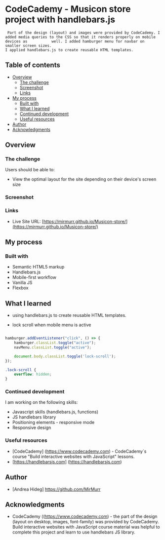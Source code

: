 # CodeCademy - Musicon store project with handlebars.js
    
     Part of the design (layout) and images were provided by CodeCademy. I added media queries to the CSS so that it renders properly on mobile devices as           well. I added hamburger menu for navbar on smaller screen sizes.
    I applied handlebars.js to create reusable HTML templates.

## Table of contents

- [Overview](#overview)
  - [The challenge](#the-challenge)
  - [Screenshot](#screenshot)
  - [Links](#links)
- [My process](#my-process)
  - [Built with](#built-with)
  - [What I learned](#what-i-learned)
  - [Continued development](#continued-development)
  - [Useful resources](#useful-resources)
- [Author](#author)
- [Acknowledgments](#acknowledgments)


## Overview

### The challenge

Users should be able to:

- View the optimal layout for the site depending on their device's screen size

### Screenshot


### Links

- Live Site URL: [https://mirmurr.github.io/Musicon-store/](https://mirmurr.github.io/Musicon-store/)

## My process

### Built with

- Semantic HTML5 markup
- Handlebars.js
- Mobile-first workflow
- Vanilla JS
- Flexbox

## What I learned

- using handlebars.js to create reusable HTML templates.

- lock scroll when mobile menu is active 

```js

hamburger.addEventListener("click", () => {
    hamburger.classList.toggle("active");
    navMenu.classList.toggle("active");

    document.body.classList.toggle('lock-scroll');
});

```
```css
.lock-scroll {
    overflow: hidden;
}

```

### Continued development

I am working on the following skills:

- Javascript skills (handlebars.js, functions)
- JS handlebars library
- Positioning elements - responsive mode
- Responsive design

### Useful resources

- [CodeCademy] (https://www.codecademy.com) - CodeCademy´s course "Build interactive websites with JavaScript" lessons. 
- [https://handlebarsjs.com] (https://handlebarsjs.com)

## Author

- [Andrea Hideg] https://github.com/MirMurr 


## Acknowledgments

- CodeCademy ((https://www.codecademy.com) - the part of the design (layout on desktop, images, font-family) was provided by CodeCademy. Build interactive websites with JavaScript course material was helpful to complete this project and learn to use handlebars JS library.

